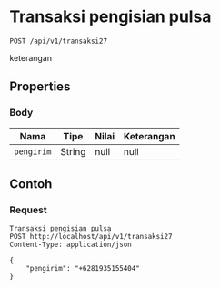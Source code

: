 # Transaksi pengisian pulsa
```http
POST /api/v1/transaksi27
```
keterangan
## Properties
### Body
Nama | Tipe | Nilai | Keterangan
--- | --- | --- | ---
<code>pengirim</code> | String | null | null

## Contoh

### Request
```http
Transaksi pengisian pulsa
POST http://localhost/api/v1/transaksi27
Content-Type: application/json

{
    "pengirim": "+6281935155404"
}
```
